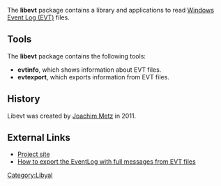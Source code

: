 The **libevt** package contains a library and applications to read
[Windows Event Log (EVT)](Windows_Event_Log_(EVT) "wikilink") files.

## Tools

The **libevt** package contains the following tools:

- **evtinfo**, which shows information about EVT files.
- **evtexport**, which exports information from EVT files.

## History

Libevt was created by [Joachim Metz](Joachim_Metz "wikilink") in 2011.

## External Links

- [Project site](http://github.com/libyal/libevt/)
- [How to export the EventLog with full messages from EVT
  files](http://github.com/libyal/libevt/wiki/evttools)

[Category:Libyal](Category:Libyal "wikilink")